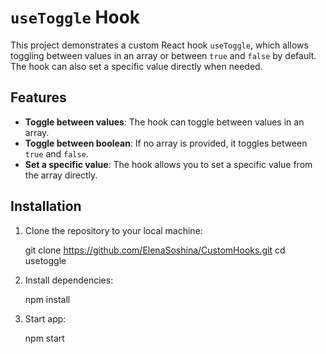 # `useToggle` Hook

This project demonstrates a custom React hook `useToggle`, which allows toggling between values in an array or between `true` and `false` by default. The hook can also set a specific value directly when needed.

## Features

- **Toggle between values**: The hook can toggle between values in an array.
- **Toggle between boolean**: If no array is provided, it toggles between `true` and `false`.
- **Set a specific value**: The hook allows you to set a specific value from the array directly.
  
## Installation

1. Clone the repository to your local machine:

   git clone https://github.com/ElenaSoshina/CustomHooks.git
   cd usetoggle
2. Install dependencies:

	npm install
3. Start app:

	npm start
